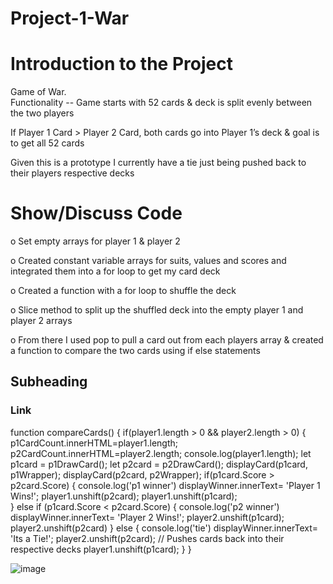 # Project-1-War

# Introduction to the Project
Game of War. \
Functionality --
Game starts with 52 cards & deck is split evenly between the two players

If Player 1 Card > Player 2 Card, both cards go into Player 1’s deck & goal is to get all 52 cards

Given this is a prototype I currently have a tie just being pushed back to their players respective decks 

# Show/Discuss Code
o	Set empty arrays for player 1 & player 2

o	Created constant variable arrays for suits, values and scores and integrated them into a for loop to get my card deck

o	Created a function with a for loop to shuffle the deck

o	Slice method to split up the shuffled deck into the empty player 1 and player 2 arrays

o	From there I used pop to pull a card out from each players array & created a function to compare the two cards using if else statements

## Subheading

### Link

function compareCards() {
    if(player1.length > 0 && player2.length > 0) {
        p1CardCount.innerHTML=player1.length;
        p2CardCount.innerHTML=player2.length;
        console.log(player1.length);
        let p1card = p1DrawCard();
        let p2card = p2DrawCard();
        displayCard(p1card, p1Wrapper);
        displayCard(p2card, p2Wrapper);
        if(p1card.Score > p2card.Score) {
            console.log('p1 winner')
            displayWinner.innerText= 'Player 1 Wins!';
            player1.unshift(p2card); 
            player1.unshift(p1card);  
        } else if (p1card.Score < p2card.Score) {
            console.log('p2 winner')
            displayWinner.innerText= 'Player 2 Wins!';
            player2.unshift(p1card);
            player2.unshift(p2card) 
        } else {
            console.log('tie')
            displayWinner.innerText= 'Its a Tie!';
            player2.unshift(p2card); // Pushes cards back into their respective decks
            player1.unshift(p1card);
        } 
    }
    
  ![image](https://user-images.githubusercontent.com/41478978/163196054-4fb410a8-1aa7-462d-9d85-a404104d5232.png)


